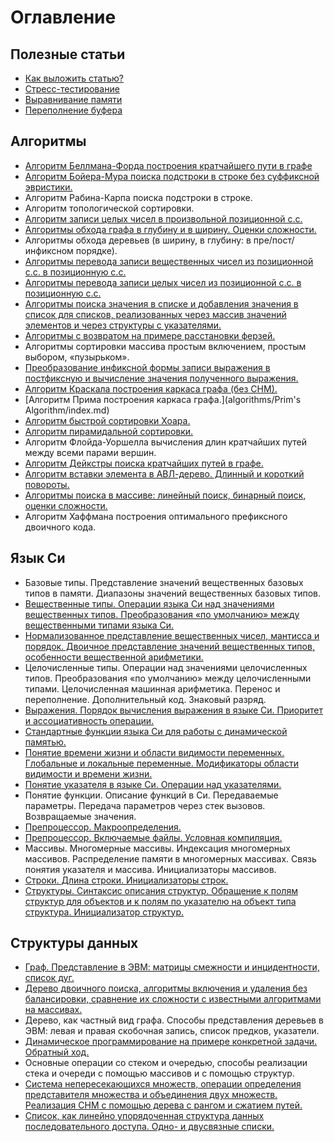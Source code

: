 # Оглавление

## Полезные статьи
- [Как выложить статью?](/usefull-notes/tutor/index.md)
- [Стресс-тестирование](/usefull-notes/stress-tests/index.md)
- [Выравнивание памяти](/usefull-notes/alignment/index.md)
- [Переполнение буфера](/usefull-notes/overflow/index.md)

## Алгоритмы
- [Алгоритм Беллмана-Форда построения кратчайшего пути в графе](/algorithms/BellmanFord/index.md)
- [Алгоритм Бойера-Мура поиска подстроки в строке без суффиксной эвристики.](/algorithms/BoyerMoore/index.md)
- Алгоритм Рабина-Карпа поиска подстроки в строке.
- Алгоритм топологической сортировки.
- [Алгоритм записи целых чисел в произвольной позиционной с.с.](/algorithms/zapisSpsVika/index.md)
- [Алгоритмы обхода графа в глубину и в ширину. Оценки сложности.](/algorithms/obhodGrafaDFSandBFS/index.md)
- Алгоритмы обхода деревьев (в ширину, в глубину: в пре/пост/инфиксном порядке).
- [Алгоритмы перевода записи вещественных чисел из позиционной с.с. в позиционную с.с.](/algorithms/FromNStoNS/index.md)
- [Алгоритмы перевода записи целых чисел из позиционной с.с. в позиционную с.с.](/algorithms/WritingIntegersInAnArbitraryPositionalSS/index.md)
- [Алгоритмы поиска значения в списке и добавления значения в список для списков, реализованных через массив значений элементов и через структуры с указателями.](/algorithms/SearchAndAddToList/index.md)
- [Алгоритмы с возвратом на примере расстановки ферзей.](/algorithms/QueensArr/index.md)
- Алгоритмы сортировки массива простым включением, простым выбором, «пузырьком».
- [Преобразование инфиксной формы записи выражения в постфиксную и вычисление значения полученного выражения.](/algorithms/ReversedPolishNotationAndStackCalc/index.md)
- [Алгоритм Краскала построения каркаса графа (без СНМ).](/algorithms/АлгоритмКраскала/index.md)
- [Алгоритм Прима построения каркаса графа.](algorithms/Prim's Algorithm/index.md)
- [Алгоритм быстрой сортировки Хоара.](/algorithms/Quicksort/index.md)
- [Алгоритм пирамидальной сортировки.](/algorithms/HeapSort/index.md)
- Алгоритм Флойда-Уоршелла вычисления длин кратчайших путей между всеми парами вершин.
- [Алгоритм Дейкстры поиска кратчайших путей в графе.](/algorithms/dijkstra/index.md)
- [Алгоритм вставки элемента в АВЛ-дерево. Длинный и короткий повороты.](/algorithms/AVLTree/index.md)
- [Алгоритмы поиска в массиве: линейный поиск, бинарный поиск, оценки сложности.](/algorithms/SearchArray/index.md)
- Алгоритм Хаффмана построения оптимального префиксного двоичного кода.


## Язык Си
- Базовые типы. Представление значений вещественных базовых типов в памяти. Диапазоны значений вещественных базовых типов.
- [Вещественные типы. Операции языка Си над значениями вещественных типов. Преобразования «по умолчанию» между вещественными типами языка Си.](/c-language/float_types/index.md)
- [Нормализованное представление вещественных чисел, мантисса и порядок. Двоичное представление значений вещественных типов, особенности вещественной арифметики.](/c-language/RealNumbers/index.md)
- Целочисленные типы. Операции над значениями целочисленных типов. Преобразования «по умолчанию» между целочисленными типами. Целочисленная машинная арифметика. Перенос и переполнение. Дополнительный код. Знаковый разряд.
- [Выражения. Порядок вычисления выражения в языке Си. Приоритет и ассоциативность операции.](/c-language/Expressions/index.md)
- [Стандартные функции языка Си для работы с динамической памятью.](/c-language/dynamic_allocation/index.md)
- [Понятие времени жизни и области видимости переменных. Глобальные и локальные переменные. Модификаторы области видимости и времени жизни.](/c-language/variables/index.md)
- [Понятие указателя в языке Си. Операции над указателями.](/c-language/pointers/index.md)
- Понятие функции. Описание функций в Си. Передаваемые параметры. Передача параметров через стек вызовов. Возвращаемые значения.
- [Препроцессор. Макроопределения.](/c-language/macro_definitions/index.md)
- [Препроцессор. Включаемые файлы. Условная компиляция.](/c-language/Preprocessor/index.md)
- Массивы. Многомерные массивы. Индексация многомерных массивов. Распределение памяти в многомерных массивах. Связь понятия указателя и массива. Инициализаторы массивов.
- [Строки. Длина строки. Инициализаторы строк.](/c-language/string/index.md)
- [Структуры. Синтаксис описания структур. Обращение к полям структур для объектов и к полям по указателю на объект типа структура. Инициализатор структур.](/c-language/structures/index.md)

## Структуры данных
- [Граф. Представление в ЭВМ: матрицы  смежности и инцидентности, список дуг.](/data-structures/graphs/index.md)
- [Дерево двоичного поиска, алгоритмы включения и удаления без балансировки, сравнение их сложности с известными алгоритмами на массивах.](/data-structures/ДДП/index.md)
- Дерево, как частный вид графа. Способы представления деревьев в ЭВМ: левая и правая скобочная запись, список предков, указатели.
- [Динамическое программирование на примере конкретной задачи. Обратный ход.](/data-structures/DynamicProgramming/index.md)
- Основные операции со стеком и очередью, способы реализации стека и очереди с помощью массивов и с помощью структур.
- [Система непересекающихся множеств, операции определения представителя множества и объединения двух множеств. Реализация СНМ с помощью дерева с рангом и сжатием путей.](/data-structures/DSU/index.md)
- [Список, как линейно упорядоченная структура данных последовательного доступа. Одно- и двусвязные списки.](/data-structures/List/index.md)

